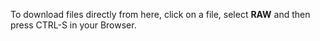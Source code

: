 To download files directly from here, click on a file, select **RAW** and then press CTRL-S in your Browser.
